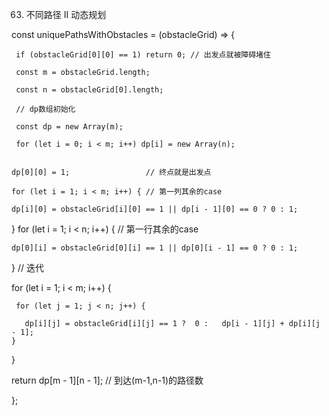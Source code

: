 63. 不同路径 II 
动态规划

  const uniquePathsWithObstacles = (obstacleGrid) => {

     if (obstacleGrid[0][0] == 1) return 0; // 出发点就被障碍堵住 
  
     const m = obstacleGrid.length;
  
     const n = obstacleGrid[0].length;
  
     // dp数组初始化
  
     const dp = new Array(m);
  
     for (let i = 0; i < m; i++) dp[i] = new Array(n);  
 
 
    dp[0][0] = 1;                 // 终点就是出发点
  
    for (let i = 1; i < m; i++) { // 第一列其余的case
  
    dp[i][0] = obstacleGrid[i][0] == 1 || dp[i - 1][0] == 0 ? 0 : 1;
    
   }
    for (let i = 1; i < n; i++) { // 第一行其余的case
  
    dp[0][i] = obstacleGrid[0][i] == 1 || dp[0][i - 1] == 0 ? 0 : 1;
    
  }
  // 迭代
  
   for (let i = 1; i < m; i++) {
  
     for (let j = 1; j < n; j++) {
    
       dp[i][j] = obstacleGrid[i][j] == 1 ?  0 :   dp[i - 1][j] + dp[i][j - 1];
    }
    
  }
  
  return dp[m - 1][n - 1]; // 到达(m-1,n-1)的路径数
  
};
